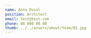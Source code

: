 ```yaml
---
name: Anna Duval
position: Architect
email: test@test.com
phone: 08 000 00 00
thumb: ../../assets/about/team/02.jpg
---
```

